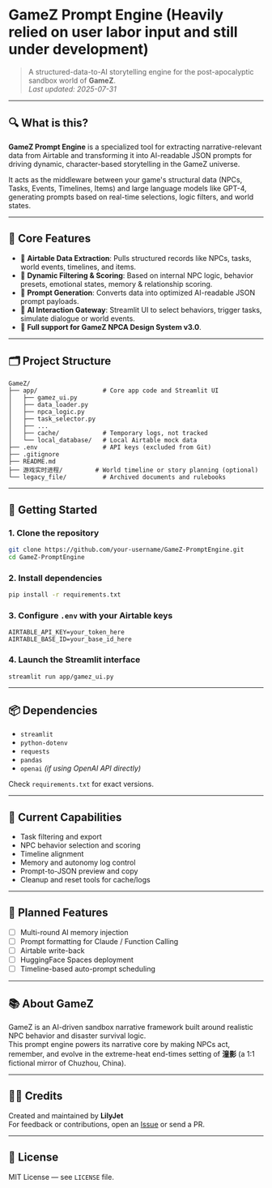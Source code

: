 # GameZ Prompt Engine (Heavily relied on user labor input and still under development)

> A structured-data-to-AI storytelling engine for the post-apocalyptic sandbox world of **GameZ**.  
> _Last updated: 2025-07-31_

---

## 🔍 What is this?

**GameZ Prompt Engine** is a specialized tool for extracting narrative-relevant data from Airtable and transforming it into AI-readable JSON prompts for driving dynamic, character-based storytelling in the GameZ universe.

It acts as the middleware between your game's structural data (NPCs, Tasks, Events, Timelines, Items) and large language models like GPT-4, generating prompts based on real-time selections, logic filters, and world states.

---

## 🧠 Core Features

- 📡 **Airtable Data Extraction**: Pulls structured records like NPCs, tasks, world events, timelines, and items.
- 🧮 **Dynamic Filtering & Scoring**: Based on internal NPC logic, behavior presets, emotional states, memory & relationship scoring.
- 🧾 **Prompt Generation**: Converts data into optimized AI-readable JSON prompt payloads.
- 💬 **AI Interaction Gateway**: Streamlit UI to select behaviors, trigger tasks, simulate dialogue or world events.
- 🧠 **Full support for GameZ NPCA Design System v3.0**.

---

## 🗂️ Project Structure

```
GameZ/
├── app/                  # Core app code and Streamlit UI
│   ├── gamez_ui.py
│   ├── data_loader.py
│   ├── npca_logic.py
│   ├── task_selector.py
│   ├── ...
│   ├── cache/            # Temporary logs, not tracked
│   └── local_database/   # Local Airtable mock data
├── .env                  # API keys (excluded from Git)
├── .gitignore
├── README.md
├── 游戏实时进程/         # World timeline or story planning (optional)
└── legacy_file/          # Archived documents and rulebooks
```

---

## 🚀 Getting Started

### 1. Clone the repository
```bash
git clone https://github.com/your-username/GameZ-PromptEngine.git
cd GameZ-PromptEngine
```

### 2. Install dependencies
```bash
pip install -r requirements.txt
```

### 3. Configure `.env` with your Airtable keys
```env
AIRTABLE_API_KEY=your_token_here
AIRTABLE_BASE_ID=your_base_id_here
```

### 4. Launch the Streamlit interface
```bash
streamlit run app/gamez_ui.py
```

---

## 📦 Dependencies

- `streamlit`
- `python-dotenv`
- `requests`
- `pandas`
- `openai` *(if using OpenAI API directly)*

Check `requirements.txt` for exact versions.

---

## 📌 Current Capabilities

- Task filtering and export
- NPC behavior selection and scoring
- Timeline alignment
- Memory and autonomy log control
- Prompt-to-JSON preview and copy
- Cleanup and reset tools for cache/logs

---

## 📅 Planned Features

- [ ] Multi-round AI memory injection
- [ ] Prompt formatting for Claude / Function Calling
- [ ] Airtable write-back
- [ ] HuggingFace Spaces deployment
- [ ] Timeline-based auto-prompt scheduling

---

## 📚 About GameZ

GameZ is an AI-driven sandbox narrative framework built around realistic NPC behavior and disaster survival logic.  
This prompt engine powers its narrative core by making NPCs act, remember, and evolve in the extreme-heat end-times setting of **潼影** (a 1:1 fictional mirror of Chuzhou, China).

---

## 🧑‍💻 Credits

Created and maintained by **LilyJet**  
For feedback or contributions, open an [Issue](https://github.com/your-username/GameZ-PromptEngine/issues) or send a PR.

---

## 📜 License

MIT License — see `LICENSE` file.

